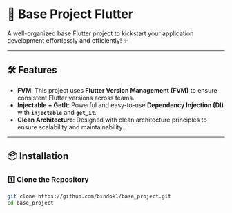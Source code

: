 # 🚀 Base Project Flutter  

A well-organized base Flutter project to kickstart your application development effortlessly and efficiently! ✨  

---

## 🛠️ Features  

- **FVM**: This project uses **Flutter Version Management (FVM)** to ensure consistent Flutter versions across teams.  
- **Injectable + GetIt**: Powerful and easy-to-use **Dependency Injection (DI)** with **`injectable`** and **`get_it`**.  
- **Clean Architecture**: Designed with clean architecture principles to ensure scalability and maintainability.  

---

## 📦 Installation  

### 1️⃣ Clone the Repository  
```bash
git clone https://github.com/bindok1/base_project.git
cd base_project
